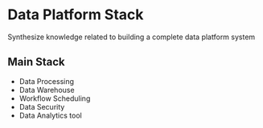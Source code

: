 # Data Platform Stack
Synthesize knowledge related to building a complete data platform system
## Main Stack
- Data Processing
- Data Warehouse
- Workflow Scheduling
- Data Security
- Data Analytics tool